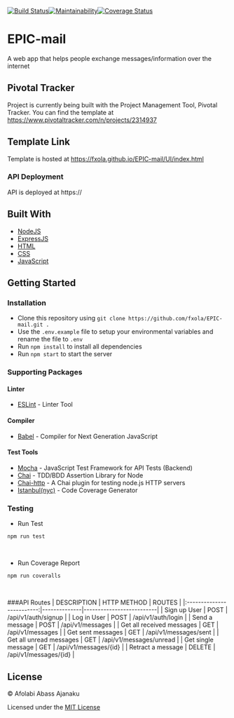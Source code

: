 [![Build Status](https://travis-ci.org/fxola/EPIC-mail.svg?branch=develop)](https://travis-ci.org/fxola/EPIC-mail)[![Maintainability](https://api.codeclimate.com/v1/badges/4a65e80443dd980aab5f/maintainability)](https://codeclimate.com/github/fxola/EPIC-mail/maintainability)[![Coverage Status](https://coveralls.io/repos/github/fxola/EPIC-mail/badge.svg)](https://coveralls.io/github/fxola/EPIC-mail) 

# EPIC-mail
A web app that helps people exchange messages/information over the internet

## Pivotal Tracker
Project is currently being built with the Project Management Tool, Pivotal Tracker. You can find the template at https://www.pivotaltracker.com/n/projects/2314937

## Template Link
Template is hosted at https://fxola.github.io/EPIC-mail/UI/index.html


### API Deployment

API is deployed at https://


## Built With


<ul>
<li><a href="https://nodejs.org/">NodeJS</a></li>
<li><a href="https://expressjs.com/">ExpressJS</a></li>
<li><a href="https://developer.mozilla.org/kab/docs/Web/HTML">HTML</a></li>
<li><a href="https://developer.mozilla.org/en-US/docs/Web/CSS">CSS</a></li>
<li><a href="https://developer.mozilla.org/bm/docs/Web/JavaScript">JavaScript</a></li>
</ul>


## Getting Started

### Installation

* Clone this repository using `git clone https://github.com/fxola/EPIC-mail.git .`
* Use the `.env.example` file to setup your environmental variables and rename the file to `.env`
* Run `npm install` to install all dependencies
* Run `npm start` to start the server

### Supporting Packages

#### Linter

* [ESLint](https://eslint.org/) - Linter Tool

#### Compiler

* [Babel](https://eslint.org/) - Compiler for Next Generation JavaScript


#### Test Tools

* [Mocha](https://mochajs.org/) - JavaScript Test Framework for API Tests (Backend)
* [Chai](http://chaijs.com/) - TDD/BDD Assertion Library for Node
* [Chai-http](https://github.com/visionmedia/supertest) - A Chai plugin for testing node.js HTTP servers
* [Istanbul(nyc)](https://istanbul.js.org/) - Code Coverage Generator





### Testing
<ul><li>Run Test</li></ul>
<pre><code>npm run test</code></pre>
<br>
<ul><li>Run Coverage Report</li></ul>
<pre><code>npm run coveralls</code></pre>
<br>

###API Routes
|        DESCRIPTION        |  HTTP METHOD | ROUTES                   |
|:-------------------------:|--------------|--------------------------|
| Sign up User              |  POST        |  /api/v1/auth/signup     |
| Log in User               |  POST        |  /api/v1/auth/login      |
| Send a message            | POST         | /api/v1/messages         |
| Get all received messages |  GET         |  /api/v1/messages        |
| Get sent messages         | GET          | /api/v1/messages/sent    |
| Get all unread messages   |  GET         |  /api/v1/messages/unread |
| Get single message        |  GET         |  /api/v1/messages/{id}   |
| Retract a message         |  DELETE      | /api/v1/messages/{id}    |

## License

&copy; Afolabi Abass Ajanaku

Licensed under the [MIT License](https://github.com/fxola/EPIC-mail/blob/develop/LICENSE)

